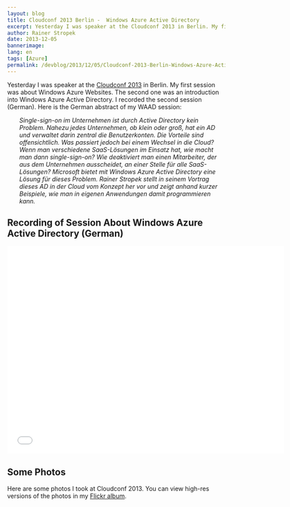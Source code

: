 ```yaml
---
layout: blog
title: Cloudconf 2013 Berlin -  Windows Azure Active Directory
excerpt: Yesterday I was speaker at the Cloudconf 2013 in Berlin. My first session was about Windows Azure Websites. The second one was an introduction into Windows Azure Active Directory. I recorded the second session (German). Here it is.
author: Rainer Stropek
date: 2013-12-05
bannerimage: 
lang: en
tags: [Azure]
permalink: /devblog/2013/12/05/Cloudconf-2013-Berlin-Windows-Azure-Active-Directory
---
```


<p>Yesterday I was speaker at the <a href="http://www.cloudconf.de/" target="_blank">Cloudconf 2013</a> in Berlin. My first session was about Windows Azure Websites. The second one was an introduction into Windows Azure Active Directory. I recorded the second session (German). Here is the German abstract of my WAAD session:</p><div style="margin-left: 2em" data-mce-style="margin-left: 2em;">
  <em>
    <span>Single-sign-on im Unternehmen ist durch Active Directory kein Problem. Nahezu jedes Unternehmen, ob klein oder groß, hat ein AD und verwaltet darin zentral die Benutzerkonten. Die Vorteile sind offensichtlich. Was passiert jedoch bei einem Wechsel in die Cloud? Wenn man verschiedene SaaS-Lösungen im Einsatz hat, wie macht man dann single-sign-on? Wie deaktiviert man einen Mitarbeiter, der aus dem Unternehmen ausscheidet, an einer Stelle für alle SaaS-Lösungen? Microsoft bietet mit Windows Azure Active Directory eine Lösung für dieses Problem. Rainer Stropek stellt in seinem Vortrag dieses AD in der Cloud vom Konzept her vor und zeigt anhand kurzer Beispiele, wie man in eigenen Anwendungen damit programmieren kann.</span>
  </em>
</div><h2>Recording of Session About Windows Azure Active Directory (German)</h2><iframe width="640" height="480" src="//www.youtube.com/embed/_phYwBg3Ksw?rel=0" frameborder="0" allowfullscreen="allowfullscreen"></iframe><h2>Some Photos</h2><p>Here are some photos I took at Cloudconf 2013. You can view high-res versions of the photos in my <a href="http://flic.kr/s/aHsjNy28a2" target="_blank">Flickr album</a>.</p><function name="Composite.Media.ImageGallery.Slimbox2">
  <param name="MediaFolder" value="MediaArchive:c17651a0-edbf-4f23-90b1-5278e7e307e9" />
  <param name="ThumbnailMaxWidth" value="250" />
  <param name="ThumbnailMaxHeight" value="250" />
  <param name="ImageMaxWidth" value="1024" />
  <param name="ImageMaxHeight" value="1024" />
</function>